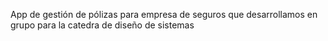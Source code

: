 App de gestión de pólizas para empresa de seguros que desarrollamos en grupo para la catedra de diseño de sistemas
